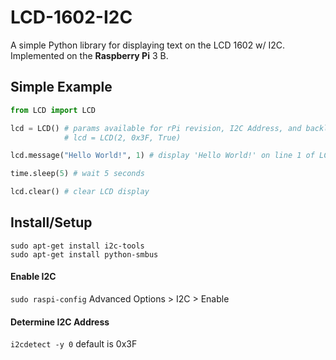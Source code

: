 # LCD-1602-I2C
A simple Python library for displaying text on the LCD 1602 w/ I2C. Implemented on the **Raspberry Pi** 3 B.

## Simple Example
```python
from LCD import LCD

lcd = LCD() # params available for rPi revision, I2C Address, and backlight on/off
            # lcd = LCD(2, 0x3F, True)

lcd.message("Hello World!", 1) # display 'Hello World!' on line 1 of LCD

time.sleep(5) # wait 5 seconds

lcd.clear() # clear LCD display
```

## Install/Setup
```
sudo apt-get install i2c-tools
sudo apt-get install python-smbus
```

#### Enable I2C
`sudo raspi-config`
Advanced Options > I2C > Enable

#### Determine I2C Address
`i2cdetect -y 0`
default is 0x3F
